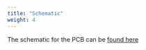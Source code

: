```yaml
---
title: "Schematic"
weight: 4
---
```


The schematic for the PCB can be [found here](/pcb/files/re02schematic.pdf)